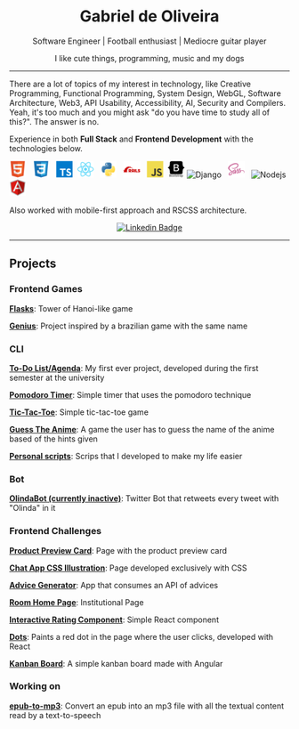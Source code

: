 <h1 align="center"> Gabriel de Oliveira </h1>

<div align="center">
Software Engineer | Football enthusiast | Mediocre guitar player
    
I like cute things, programming, music and my dogs
</div>

---

<!-- <div align="right">
     <a href="https://github.com/bihellzin">
        <img height="180em" src="https://github-readme-stats.vercel.app/api/top-langs/?username=bihellzin&hide=html&layout=compact&&show_icons=true&line_height=27&langs_count=10&theme=radical"
        alt="Linguagens mais usadas" align="right">
    </a>
</div> -->

There are a lot of topics of my interest in technology, like Creative Programming, Functional Programming, System Design, WebGL, Software Architecture, Web3, API Usability, Accessibility, AI, Security and Compilers. Yeah, it's too much and you might ask "do you have time to study all of this?". The answer is no.

Experience in both **Full Stack** and **Frontend Development** with the technologies below.  

<img height="30" alt="HTML5" src="https://raw.githubusercontent.com/devicons/devicon/master/icons/html5/html5-original.svg"> &nbsp;
<img height="30" alt="CSS3" src="https://raw.githubusercontent.com/devicons/devicon/master/icons/css3/css3-original.svg"> &nbsp;
<img height="30" alt="TypeScript" src="https://raw.githubusercontent.com/devicons/devicon/master/icons/typescript/typescript-original.svg">&nbsp;
<img height="30" alt="React" src="https://raw.githubusercontent.com/devicons/devicon/master/icons/react/react-original.svg"> &nbsp;
<img height="30" alt="Python" src="https://raw.githubusercontent.com/devicons/devicon/master/icons/python/python-original.svg"> &nbsp;
<img height="30" alt="Ruby on Rails" src="https://raw.githubusercontent.com/devicons/devicon/master/icons/rails/rails-plain-wordmark.svg"> &nbsp;
<img height="30" alt="JavaScript" src="https://raw.githubusercontent.com/devicons/devicon/master/icons/javascript/javascript-original.svg">&nbsp;
<img height="30" alt="Bootstrap" src="https://raw.githubusercontent.com/devicons/devicon/master/icons/bootstrap/bootstrap-plain-wordmark.svg">
<img height="30" alt="Django" src="https://cdn.jsdelivr.net/gh/devicons/devicon/icons/django/django-plain-wordmark.svg"> &nbsp;
<img height="30" alt="Sass" src="https://raw.githubusercontent.com/devicons/devicon/master/icons/sass/sass-original.svg"> &nbsp;
<img height="30" alt="Nodejs" src="https://cdn.jsdelivr.net/gh/devicons/devicon/icons/nodejs/nodejs-original.svg" />&nbsp;
<img height="30" alt="Angular" src="https://raw.githubusercontent.com/devicons/devicon/master/icons/angularjs/angularjs-original.svg">  

Also worked with mobile-first approach and RSCSS architecture.

<div align="center">

[![Linkedin Badge](https://img.shields.io/badge/-LinkedIn-blue?style=flat-square&logo=Linkedin&logoColor=white&link=https://www.linkedin.com/in/gabriel-de-oliveira-ferreira/)](https://www.linkedin.com/in/gabriel-de-oliveira-ferreira/)
    
 </div>

----
 
 <div align="left">
    
 <h2>Projects</h2>  
  
 <h3>Frontend Games</h3>
    
 [**Flasks**](https://github.com/bihellzin/flasks-ts): Tower of Hanoi-like game
 
 [**Genius**](https://github.com/bihellzin/genius-ts): Project inspired by a brazilian game with the same name
  
 <h3>CLI</h3>
  
 [**To-Do List/Agenda**](https://github.com/bihellzin/projeto-p1-2019.1): My first ever project, developed during the first semester at the university  
  
 [**Pomodoro Timer**](https://github.com/bihellzin/my_pomodoro_timer): Simple timer that uses the pomodoro technique 
 
 [**Tic-Tac-Toe**](https://github.com/bihellzin/tic-tac-toe): Simple tic-tac-toe game  
  
  [**Guess The Anime**](https://github.com/bihellzin/guess-the-anime): A game the user has to guess the name of the anime based of the hints given
 
 [**Personal scripts**](https://github.com/bihellzin/python_scripts): Scrips that I developed to make my life easier  
  
  <h3>Bot</h3>  
  
  [**OlindaBot (currently inactive)**](https://github.com/bihellzin/olindabot): Twitter Bot that retweets every tweet with "Olinda" in it  
  
  <h3>Frontend Challenges</h3>  
  
  [**Product Preview Card**](https://github.com/bihellzin/product-preview-card): Page with the product preview card  
  
  [**Chat App CSS Illustration**](https://github.com/bihellzin/chat-app-css-illustration): Page developed exclusively with CSS  
  
  [**Advice Generator**](https://github.com/bihellzin/advice-generator): App that consumes an API of advices  
  
  [**Room Home Page**](https://github.com/bihellzin/room-homepage): Institutional Page  
  
  [**Interactive Rating Component**](https://github.com/bihellzin/first-vite-project): Simple React component  
  
  [**Dots**](https://github.com/bihellzin/react-dots): Paints a red dot in the page where the user clicks, developed with React  
  
  [**Kanban Board**](https://github.com/bihellzin/kanban-board): A simple kanban board made with Angular
  

  <h3>Working on</h3>
  
 [**epub-to-mp3**](https://github.com/bihellzin/epub-to-mp3): Convert an epub into an mp3 file with all the textual content read by a text-to-speech
</div>
